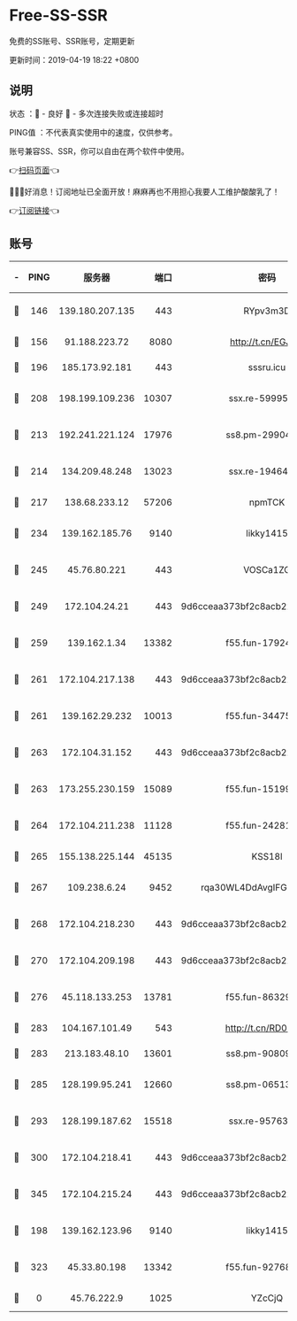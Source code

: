 # Free-SS-SSR

免费的SS账号、SSR账号，定期更新

更新时间：2019-04-19 18:22 +0800

## 说明

状态     ：🙂 - 良好 🙁 - 多次连接失败或连接超时

PING值   ：不代表真实使用中的速度，仅供参考。

账号兼容SS、SSR，你可以自由在两个软件中使用。

👉[扫码页面](https://liesauer.github.io/Free-SS-SSR/)👈

🎉🎉🎉好消息！订阅地址已全面开放！麻麻再也不用担心我要人工维护酸酸乳了！

👉[订阅链接](https://www.liesauer.net/yogurt/subscribe?ACCESS_TOKEN=DAYxR3mMaZAsaqUb)👈

## 账号

|-|PING|服务器|端口|密码|加密方式|区域|
|:----:|:----:|:-----:|-----:|:----:|:----:|:----:|
|🙂|146|139.180.207.135|443|RYpv3m3D|aes-256-cfb|JP|
|🙂|156|91.188.223.72|8080|http://t.cn/EGJIyrl|rc4-md5|RU|
|🙂|196|185.173.92.181|443|sssru.icu|rc4-md5|RU|
|🙂|208|198.199.109.236|10307|ssx.re-59995602|aes-256-cfb|US|
|🙂|213|192.241.221.124|17976|ss8.pm-29904463|aes-256-cfb|US|
|🙂|214|134.209.48.248|13023|ssx.re-19464728|aes-256-cfb|US|
|🙂|217|138.68.233.12|57206|npmTCK|rc4-md5|US|
|🙂|234|139.162.185.76|9140|likky1415|aes-256-cfb|DE|
|🙂|245|45.76.80.221|443|VOSCa1ZG|aes-256-cfb|DE|
|🙂|249|172.104.24.21|443|9d6cceaa373bf2c8acb22e60b6a58be6|aes-256-cfb|US|
|🙂|259|139.162.1.34|13382|f55.fun-17924853|aes-256-cfb|SG|
|🙂|261|172.104.217.138|443|9d6cceaa373bf2c8acb22e60b6a58be6|aes-256-cfb|US|
|🙂|261|139.162.29.232|10013|f55.fun-34475192|aes-256-cfb|SG|
|🙂|263|172.104.31.152|443|9d6cceaa373bf2c8acb22e60b6a58be6|aes-256-cfb|US|
|🙂|263|173.255.230.159|15089|f55.fun-15199879|aes-256-cfb|US|
|🙂|264|172.104.211.238|11128|f55.fun-24281915|aes-256-cfb|US|
|🙂|265|155.138.225.144|45135|KSS18l|rc4-md5|US|
|🙂|267|109.238.6.24|9452|rqa30WL4DdAvgIFG6Fs3znzTa|aes-256-cfb|FR|
|🙂|268|172.104.218.230|443|9d6cceaa373bf2c8acb22e60b6a58be6|aes-256-cfb|US|
|🙂|270|172.104.209.198|443|9d6cceaa373bf2c8acb22e60b6a58be6|aes-256-cfb|US|
|🙂|276|45.118.133.253|13781|f55.fun-86329122|aes-256-cfb|SG|
|🙂|283|104.167.101.49|543|http://t.cn/RD0D7sx|rc4-md5|CA|
|🙂|283|213.183.48.10|13601|ss8.pm-90809119|rc4-md5|RU|
|🙂|285|128.199.95.241|12660|ss8.pm-06513340|aes-256-cfb|SG|
|🙂|293|128.199.187.62|15518|ssx.re-95763300|aes-256-cfb|SG|
|🙂|300|172.104.218.41|443|9d6cceaa373bf2c8acb22e60b6a58be6|aes-256-cfb|US|
|🙂|345|172.104.215.24|443|9d6cceaa373bf2c8acb22e60b6a58be6|aes-256-cfb|US|
|🙂|198|139.162.123.96|9140|likky1415|aes-256-cfb|JP|
|🙁|323|45.33.80.198|13342|f55.fun-92768260|aes-256-cfb|US|
|🙁|0|45.76.222.9|1025|YZcCjQ|rc4-md5|JP|
